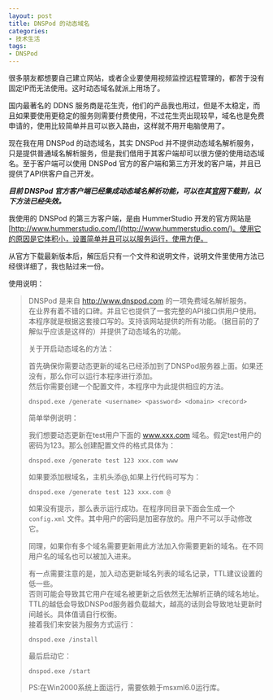 ```yaml
---
layout: post
title: DNSPod 的动态域名
categories:
- 技术生活
tags:
- DNSPod
---
```


很多朋友都想要自己建立网站，或者企业要使用视频监控远程管理的，都苦于没有固定IP而无法使用。这时动态域名就派上用场了。 

国内最著名的 DDNS 服务商是花生壳，他们的产品我也用过，但是不太稳定，而且如果要使用更稳定的服务则需要付费使用，不过花生壳出现较早，域名也是免费申请的，使用比较简单并且可以嵌入路由，这样就不用开电脑使用了。

现在我在用 DNSPod 的动态域名，其实 DNSPod 并不提供动态域名解析服务，只是提供普通域名解析服务，但是我们借用于其客户端却可以很方便的使用动态域名。至于客户端可以使用 DNSPod 官方的客户端和第三方开发的客户端，并且已提供了API供客户自己开发。

***目前 DNSPod 官方客户端已经集成动态域名解析功能，可以在其[官网](https://support.dnspod.cn/Support/api)下载到，以下方法已经失效。***

我使用的 DNSPod 的第三方客户端，是由 HummerStudio 开发的官方网站是 [http://www.hummerstudio.com/](http://www.hummerstudio.com/)。使用它的原因是它体积小，设置简单并且可以以服务运行，使用方便。

从官方下载最新版本后，解压后只有一个文件和说明文件，说明文件里使用方法已经很详细了，我也贴过来一份。

使用说明：

>DNSPod 是来自 http://www.dnspod.com 的一项免费域名解析服务。  
>在业界有着不错的口碑。并且它也提供了一套完整的API接口供用户使用。  
>本程序就是根据这套接口写的。支持该网站提供的所有功能。（据目前的了解似乎应该是这样的）并提供了动态域名的功能。
>
>关于开启动态域名的方法：
>
>首先确保你需要动态更新的域名已经添加到了DNSPod服务器上面。如果还没有，那么你可以运行本程序进行添加。  
>然后你需要创建一个配置文件，本程序中为此提供相应的方法。
> 
>`dnspod.exe /generate <username> <password> <domain> <record>`
>
>简单举例说明：
>
>我们想要动态更新在test用户下面的 www.xxx.com 域名。假定test用户的密码为123。那么创建配置文件的格式具体为：
>
>`dnspod.exe /generate test 123 xxx.com www`
>
>如果要添加根域名，主机头添@,如果上行代码可写为：
>
>`dnspod.exe /generate test 123 xxx.com @`  
>
>如果没有提示，那么表示运行成功。在程序同目录下面会生成一个 `config.xml` 文件。其中用户的密码是加密存放的。用户不可以手动修改它。   
>
>同理，如果你有多个域名需要更新用此方法加入你需要更新的域名。在不同用户名的域名也可以被加入进来。  
>
>有一点需要注意的是，加入动态更新域名列表的域名记录，TTL建议设置的低一些。  
>否则可能会导致其它用户在域名被更新之后依然无法解析正确的域名地址。  
>TTL的越低会导致DNSPod服务器负载越大，越高的话则会导致地址更新时间越长。具体值请自行权衡。   
>接着我们来安装为服务方式运行：
>
>`dnspod.exe /install`  
>
>最后启动它：
>
>`dnspod.exe /start`
>
>PS:在Win2000系统上面运行，需要依赖于msxml6.0运行库。 
